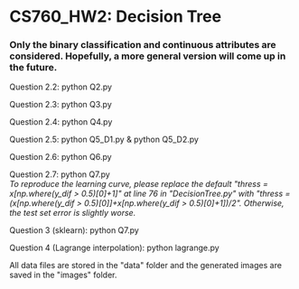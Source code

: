 # CS760_HW2: Decision Tree 
### Only the binary classification and continuous attributes are considered. Hopefully, a more general version will come up in the future. 

Question 2.2: python Q2.py

Question 2.3: python Q3.py

Question 2.4: python Q4.py

Question 2.5: python Q5_D1.py  &  python Q5_D2.py

Question 2.6: python Q6.py

Question 2.7: python Q7.py     
*To reproduce the learning curve, please replace the default "thress = x[np.where(y_dif > 0.5)[0]+1]" at line 76 in "DecisionTree.py" with "thress = (x[np.where(y_dif > 0.5)[0]]+x[np.where(y_dif > 0.5)[0]+1])/2". Otherwise, the test set error is slightly worse.*

Question 3 (sklearn): python Q7.py 

Question 4 (Lagrange interpolation): python lagrange.py 

All data files are stored in the "data" folder and the generated images are saved in the "images" folder. 
